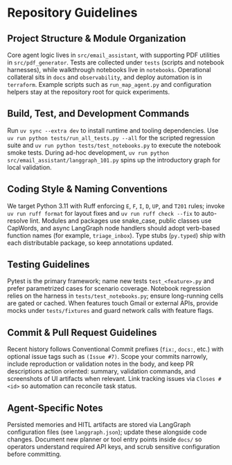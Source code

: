 # Repository Guidelines

## Project Structure & Module Organization
Core agent logic lives in `src/email_assistant`, with supporting PDF utilities in `src/pdf_generator`. Tests are collected under `tests` (scripts and notebook harnesses), while walkthrough notebooks live in `notebooks`. Operational collateral sits in `docs` and `observability`, and deploy automation is in `terraform`. Example scripts such as `run_map_agent.py` and configuration helpers stay at the repository root for quick experiments.

## Build, Test, and Development Commands
Run `uv sync --extra dev` to install runtime and tooling dependencies. Use `uv run python tests/run_all_tests.py --all` for the scripted regression suite and `uv run python tests/test_notebooks.py` to execute the notebook smoke tests. During ad-hoc development, `uv run python src/email_assistant/langgraph_101.py` spins up the introductory graph for local validation.

## Coding Style & Naming Conventions
We target Python 3.11 with Ruff enforcing `E`, `F`, `I`, `D`, `UP`, and `T201` rules; invoke `uv run ruff format` for layout fixes and `uv run ruff check --fix` to auto-resolve lint. Modules and packages use snake_case, public classes use CapWords, and async LangGraph node handlers should adopt verb-based function names (for example, `triage_inbox`). Type stubs (`py.typed`) ship with each distributable package, so keep annotations updated.

## Testing Guidelines
Pytest is the primary framework; name new tests `test_<feature>.py` and prefer parametrized cases for scenario coverage. Notebook regression relies on the harness in `tests/test_notebooks.py`; ensure long-running cells are gated or cached. When features touch Gmail or external APIs, provide mocks under `tests/fixtures` and guard network calls with feature flags.

## Commit & Pull Request Guidelines
Recent history follows Conventional Commit prefixes (`fix:`, `docs:`, etc.) with optional issue tags such as `(Issue #7)`. Scope your commits narrowly, include reproduction or validation notes in the body, and keep PR descriptions action oriented: summary, validation commands, and screenshots of UI artifacts when relevant. Link tracking issues via `Closes #<id>` so automation can reconcile task status.

## Agent-Specific Notes
Persisted memories and HITL artifacts are stored via LangGraph configuration files (see `langgraph.json`); update these alongside code changes. Document new planner or tool entry points inside `docs/` so operators understand required API keys, and scrub sensitive configuration before committing.
